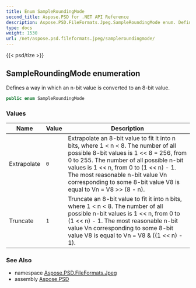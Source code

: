 ```yaml
---
title: Enum SampleRoundingMode
second_title: Aspose.PSD for .NET API Reference
description: Aspose.PSD.FileFormats.Jpeg.SampleRoundingMode enum. Defines a way in which an nbit value is converted to an 8bit value
type: docs
weight: 1530
url: /net/aspose.psd.fileformats.jpeg/sampleroundingmode/
---
```

{{< psd/tize >}}
## SampleRoundingMode enumeration

Defines a way in which an n-bit value is converted to an 8-bit value.

```csharp
public enum SampleRoundingMode
```

### Values

| Name | Value | Description |
| --- | --- | --- |
| Extrapolate | `0` | Extrapolate an 8-bit value to fit it into n bits, where 1 &lt; n &lt; 8. The number of all possible 8-bit values is 1 &lt;&lt; 8 = 256, from 0 to 255. The number of all possible n-bit values is 1 &lt;&lt; n, from 0 to (1 &lt;&lt; n) - 1. The most reasonable n-bit value Vn corresponding to some 8-bit value V8 is equal to Vn = V8 &gt;&gt; (8 - n). |
| Truncate | `1` | Truncate an 8-bit value to fit it into n bits, where 1 &lt; n &lt; 8. The number of all possible n-bit values is 1 &lt;&lt; n, from 0 to (1 &lt;&lt; n) - 1. The most reasonable n-bit value Vn corresponding to some 8-bit value V8 is equal to Vn = V8 &amp; ((1 &lt;&lt; n) - 1). |

### See Also

* namespace [Aspose.PSD.FileFormats.Jpeg](../../aspose.psd.fileformats.jpeg/)
* assembly [Aspose.PSD](../../)


